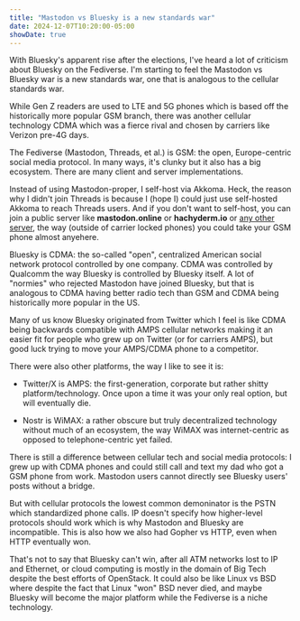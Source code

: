 ```yaml
---
title: "Mastodon vs Bluesky is a new standards war"
date: 2024-12-07T10:20:00-05:00
showDate: true
---
```


With Bluesky's apparent rise after the elections, I've heard a lot of criticism
about Bluesky on the Fediverse. I'm starting to feel the Mastodon vs Bluesky
war is a new standards war, one that is analogous to the cellular standards
war.

While Gen Z readers are used to LTE and 5G phones which is based off the
historically more popular GSM branch, there was another cellular technology
CDMA which was a fierce rival and chosen by carriers like Verizon pre-4G days.

The Fediverse (Mastodon, Threads, et al.) is GSM: the open, Europe-centric
social media protocol. In many ways, it's clunky but it also has a big
ecosystem. There are many client and server implementations.

Instead of using Mastodon-proper, I self-host via Akkoma. Heck, the reason why
I didn't join Threads is because I (hope I) could just use self-hosted Akkoma
to reach Threads users. And if you don't want to self-host, you can join a
public server like **mastodon.online** or **hachyderm.io** or
[any other server](https://mastodonservers.net/),
the way (outside of carrier locked phones) you could take your GSM phone
almost anyehere.

Bluesky is CDMA: the so-called "open", centralized American social network
protocol controlled by one company. CDMA was controlled by Qualcomm the way
Bluesky is controlled by Bluesky itself. A lot of "normies" who rejected
Mastodon have joined Bluesky, but that is analogous to CDMA having better radio
tech than GSM and CDMA being historically more popular in the US.

Many of us know Bluesky originated from Twitter which I feel is like CDMA being
backwards compatible with AMPS cellular networks making it an easier fit for
people who grew up on Twitter (or for carriers AMPS), but good luck trying to
move your AMPS/CDMA phone to a competitor.

There were also other platforms, the way I like to see it is:

 * Twitter/X is AMPS: the first-generation, corporate but rather shitty platform/technology. Once upon a time it was your only real option, but will eventually die.

 * Nostr is WiMAX: a rather obscure but truly decentralized technology without much of an ecosystem, the way WiMAX was internet-centric as opposed to telephone-centric yet failed.

There is still a difference between cellular tech and social media protocols:
I grew up with CDMA phones and could still call and text my dad who got a GSM
phone from work. Mastodon users cannot directly see Bluesky users' posts
without a bridge.

But with cellular protocols the lowest common demoninator is the PSTN which
standardized phone calls. IP doesn't specify how higher-level protocols should
work which is why Mastodon and Bluesky are incompatible. This is also how we
also had Gopher vs HTTP, even when HTTP eventually won.

That's not to say that Bluesky can't win, after all ATM networks lost to IP and
Ethernet, or cloud computing is mostly in the domain of Big Tech despite the
best efforts of OpenStack. It could also be like Linux vs BSD where despite the
fact that Linux "won" BSD never died, and maybe Bluesky will become the major
platform while the Fediverse is a niche technology.
